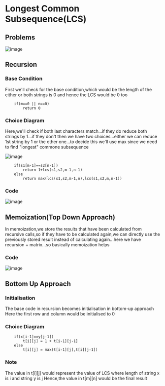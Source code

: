 # Longest Common Subsequence(LCS)

## Problems
![image](https://user-images.githubusercontent.com/44740658/113380498-06026900-939a-11eb-88e6-b12330ce51d9.png)

## Recursion

### Base Condition

First we'll check for the base condition,which would be the length of the either or both strings is 0 and hence the LCS would be 0 too

```
    if(m==0 || n==0)
        return 0
```

### Choice Diagram

Here,we'll check if both last characters match...if they do reduce both strings by 1...if they don't then we have two choices...either we can reduce 1st string by 1 or the other one...to decide this we'll use max since we need to find "longest" commone subsequence

![image](https://user-images.githubusercontent.com/44740658/113384821-86c66280-93a4-11eb-867c-286f74423955.png)

```
    if(s1[m-1]==s2[n-1])
        return 1+lcs(s1,s2,m-1,n-1)
    else
        return max(lcs(s1,s2,m-1,n),lcs(s1,s2,m,n-1))
```

### Code
![image](https://user-images.githubusercontent.com/44740658/113385066-f6d4e880-93a4-11eb-8fc0-936f4e509b14.png)

## Memoization(Top Down Approach)

In memoization,we store the results that have been calculated from recursive calls,so if they have to be calculated again,we can directly use the previously stored result instead of calculating again...here we have recursion + matrix...so basically memoization helps

### Code
![image](https://user-images.githubusercontent.com/44740658/113387323-b75ccb00-93a9-11eb-8f7a-e517c005ec57.png)

## Bottom Up Approach

### Initialisation

The base code in recursion becomes initialisation in bottom-up approach
Here the first row and column would be initialised to 0


### Choice Diagram

```
    if(x[i-1]==y[j-1])
        t[i][j] = 1 + t[i-1][j-1]
    else
        t[i][j] = max(t[i-1][j],t[i][j-1])
```

### Note
The value in t[i][j] would represent the value of LCS where length of string x is i and string y is j
Hence,the value in t[m][n] would be the final result


